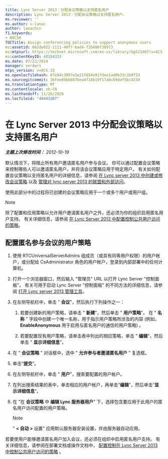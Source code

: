 ```yaml
---
title: Lync Server 2013：分配会议策略以支持匿名用户
description: Lync Server 2013：分配会议策略以支持匿名用户。
ms.reviewer: ''
ms.author: v-lanac
author: lanachin
f1.keywords:
- NOCSH
TOCTitle: Assign conferencing policies to support anonymous users
ms:assetid: 662de022-1111-40f7-bad4-f2b686f30973
ms:mtpsurl: https://technet.microsoft.com/en-us/library/Gg521007(v=OCS.15)
ms:contentKeyID: 48184333
ms.date: 07/23/2014
manager: serdars
mtps_version: v=OCS.15
ms.openlocfilehash: 07e94c3097e3e21f854e91fdee1ad0b33c3b9f53
ms.sourcegitcommit: 36fee89bb887bea4f18b19f17a8c69daf5bc423d
ms.translationtype: MT
ms.contentlocale: zh-CN
ms.lasthandoff: 11/26/2020
ms.locfileid: "49443207"
---
```

# <a name="assign-conferencing-policies-to-support-anonymous-users-in-lync-server-2013"></a>在 Lync Server 2013 中分配会议策略以支持匿名用户

<div data-xmlns="http://www.w3.org/1999/xhtml">

<div class="topic" data-xmlns="http://www.w3.org/1999/xhtml" data-msxsl="urn:schemas-microsoft-com:xslt" data-cs="https://msdn.microsoft.com/">

<div data-asp="https://msdn2.microsoft.com/asp">



</div>

<div id="mainSection">

<div id="mainBody">

<span> </span>

_**主题上次修改时间：** 2012-10-19_

默认情况下，将阻止所有用户邀请匿名用户参与会议。 你可以通过配置会议策略来控制哪些人可以邀请匿名用户，并将该会议策略应用于特定用户。 有关如何配置会议策略以支持匿名用户的详细信息，请参阅 [在 Lync server 2013 中创建或修改会议策略](lync-server-2013-create-or-modify-a-conferencing-policy.md) 以及 [管理对 lync server 2013 的联盟和外部访问](lync-server-2013-managing-federation-and-external-access-to-lync-server-2013.md)。

使用此部分中的过程将已创建的会议策略应用于一个或多个用户或用户组。

<div>


> [!NOTE]  
> 除了配置和应用策略以允许用户邀请匿名用户之外，还必须为你的组织启用匿名用户支持。 有关详细信息，请参阅 <A href="lync-server-2013-configure-policies-to-control-public-user-access.md">在 Lync Server 2013 中配置控制公共用户访问的策略</A>。



</div>

<div>

## <a name="to-configure-a-user-policy-for-anonymous-participation-in-meetings"></a>配置匿名参与会议的用户策略

1.  使用 RTCUniversalServerAdmins 组成员（或具有同等用户权限）的用户帐户，或分配给 CsAdministrator 角色的用户帐户，登录到内部部署中的任何计算机。

2.  打开一个浏览器窗口，然后输入 "管理员" URL 以打开 Lync Server "控制面板"。 有关可用于启动 Lync Server "控制面板" 的不同方法的详细信息，请参阅 [打开 Lync server 2013 管理工具](lync-server-2013-open-lync-server-administrative-tools.md)。

3.  在左侧导航栏中，单击 " **会议**"，然后执行下列操作之一：
    
    1.  若要创建新的用户策略，请单击 " **新建**"，然后单击 " **用户策略**"。 在 " **名称** " 字段中创建一个唯一名称，用于指示用户策略所涉及的内容 (例如， **EnableAnonymous** 用于启用与匿名用户的通信的用户策略) 。
    
    2.  若要配置现有用户策略，请单击表中列出的相应策略，单击 " **编辑**"，然后单击 " **显示详细信息**"。

4.  在 " **会议策略** " 对话框中，选中 " **允许参与者邀请匿名用户** " 复选框。

5.  单击“**提交**”。

6.  在左侧导航栏中，单击 " **用户**"，搜索要配置的用户帐户。

7.  在列出搜索结果的表中，单击相应的用户帐户，再单击“**编辑**”，然后单击“**显示详细信息**”。

8.  在 "在 **会议策略** 中 **编辑 Lync 服务器用户**" 下，选择包含要应用于此用户的匿名用户访问配置的用户策略。
    
    <div>
    

    > [!NOTE]  
    > " <STRONG> &lt; 自动 &gt; </STRONG>设置" 应用默认服务器安装设置，并由服务器自动应用。

    
    </div>

若要使用户能够邀请匿名用户加入会议，还必须在组织中启用匿名用户支持。 有关详细信息，请参阅在部署文档或操作文档中， [配置控制在 Lync Server 2013 中控制公共用户访问的策略](lync-server-2013-configure-policies-to-control-public-user-access.md) 。

</div>

</div>

<span> </span>

</div>

</div>

</div>

